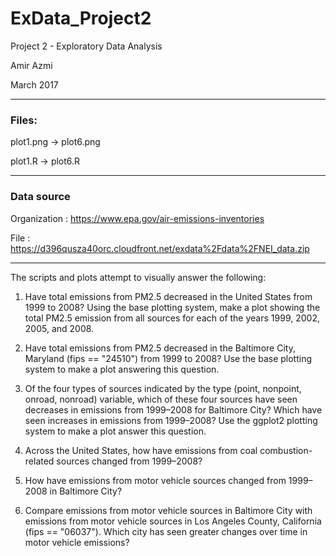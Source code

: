 # ExData_Project2
Project 2 - Exploratory Data Analysis

Amir Azmi

March 2017

---
### Files:
plot1.png -> plot6.png

plot1.R -> plot6.R

---
### Data source
Organization : https://www.epa.gov/air-emissions-inventories

File : https://d396qusza40orc.cloudfront.net/exdata%2Fdata%2FNEI_data.zip

---

The scripts and plots attempt to visually answer the following: 
1. Have total emissions from PM2.5 decreased in the United States from 1999 to 2008? Using the base plotting system, make a plot showing the total PM2.5 emission from all sources for each of the years 1999, 2002, 2005, and 2008.

2. Have total emissions from PM2.5 decreased in the Baltimore City, Maryland (fips == "24510") from 1999 to 2008? Use the base plotting system to make a plot answering this question.

3. Of the four types of sources indicated by the type (point, nonpoint, onroad, nonroad) variable, which of these four sources have seen decreases in emissions from 1999–2008 for Baltimore City? Which have seen increases in emissions from 1999–2008? Use the ggplot2 plotting system to make a plot answer this question.

4. Across the United States, how have emissions from coal combustion-related sources changed from 1999–2008?

5. How have emissions from motor vehicle sources changed from 1999–2008 in Baltimore City?

6. Compare emissions from motor vehicle sources in Baltimore City with emissions from motor vehicle sources in Los Angeles County, California (fips == "06037"). Which city has seen greater changes over time in motor vehicle emissions?

